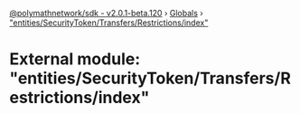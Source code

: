 [@polymathnetwork/sdk - v2.0.1-beta.120](../README.md) › [Globals](../globals.md) › ["entities/SecurityToken/Transfers/Restrictions/index"](_entities_securitytoken_transfers_restrictions_index_.md)

# External module: "entities/SecurityToken/Transfers/Restrictions/index"
